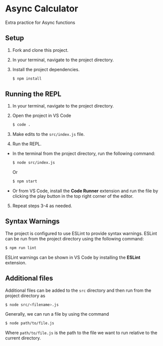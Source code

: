 # Async Calculator

Extra practice for Async functions

## Setup

1. Fork and clone this project.

2. In your terminal, navigate to the project directory.

3. Install the project dependencies.

   ```bash
   $ npm install
   ```

## Running the REPL

1. In your terminal, navigate to the project directory.

2. Open the project in VS Code

   ```bash
   $ code .
   ```

3. Make edits to the `src/index.js` file.

4. Run the REPL.

  - In the terminal from the project directory, run the following command:

    ```bash
    $ node src/index.js
    ```

    Or

    ```bash
    $ npm start
    ```

  - Or from VS Code, install the **Code Runner** extension and run the file by clicking the play button in the top right corner of the editor.

5. Repeat steps 3-4 as needed.

## Syntax Warnings

The project is configured to use ESLint to provide syntax warnings. ESLint can be run from the project directory using the following command:

```bash
$ npm run lint
```

ESLint warnings can be shown in VS Code by installing the **ESLint** extension.

## Additional files

Additional files can be added to the `src` directory and then run from the project directory as

```bash
$ node src/<filename>.js
```

Generally, we can run a file by using the command

```bash
$ node path/to/file.js
```

Where `path/to/file.js` is the path to the file we want to run relative to the current directory.